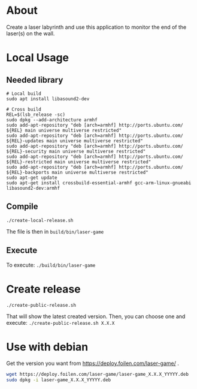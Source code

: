 # About

Create a laser labyrinth and use this application to monitor the end of the laser(s) on the wall.

# Local Usage

## Needed library

```
# Local build
sudo apt install libasound2-dev

# Cross build
REL=$(lsb_release -sc)
sudo dpkg --add-architecture armhf
sudo add-apt-repository "deb [arch=armhf] http://ports.ubuntu.com/ ${REL} main universe multiverse restricted"
sudo add-apt-repository "deb [arch=armhf] http://ports.ubuntu.com/ ${REL}-updates main universe multiverse restricted"
sudo add-apt-repository "deb [arch=armhf] http://ports.ubuntu.com/ ${REL}-security main universe multiverse restricted"
sudo add-apt-repository "deb [arch=armhf] http://ports.ubuntu.com/ ${REL}-restricted main universe multiverse restricted"
sudo add-apt-repository "deb [arch=armhf] http://ports.ubuntu.com/ ${REL}-backports main universe multiverse restricted"
sudo apt-get update
sudo apt-get install crossbuild-essential-armhf gcc-arm-linux-gnueabi libasound2-dev:armhf

```

## Compile

`./create-local-release.sh`

The file is then in `build/bin/laser-game`

## Execute

To execute:
`./build/bin/laser-game`

# Create release

`./create-public-release.sh`

That will show the latest created version. Then, you can choose one and execute:
`./create-public-release.sh X.X.X`

# Use with debian

Get the version you want from https://deploy.foilen.com/laser-game/ .


```bash
wget https://deploy.foilen.com/laser-game/laser-game_X.X.X_YYYYY.deb
sudo dpkg -i laser-game_X.X.X_YYYYY.deb
```
